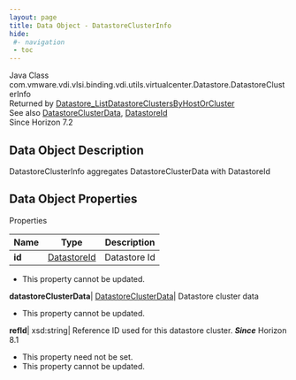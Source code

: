 ```yaml
---
layout: page
title: Data Object - DatastoreClusterInfo
hide:
 #- navigation
 - toc
---
```






Java Class
    com.vmware.vdi.vlsi.binding.vdi.utils.virtualcenter.Datastore.DatastoreClusterInfo  
Returned by
     [Datastore_ListDatastoreClustersByHostOrCluster](vdi.utils.virtualcenter.Datastore.md#listDatastoreClustersByHostOrCluster)  
See also
     [DatastoreClusterData](vdi.utils.virtualcenter.Datastore.DatastoreClusterData.md), [DatastoreId](vdi.entity.DatastoreId.md)  
Since 
    Horizon 7.2

## Data Object Description 

DatastoreClusterInfo aggregates DatastoreClusterData with DatastoreId 

## Data Object Properties

Properties

Name |  Type |  Description   
---|---|---  
**id**| [DatastoreId](vdi.entity.DatastoreId.md)|  Datastore Id   


* This property cannot be updated.

  
**datastoreClusterData**| [DatastoreClusterData](vdi.utils.virtualcenter.Datastore.DatastoreClusterData.md)|  Datastore cluster data   


* This property cannot be updated.

  
**refId**|  xsd:string|  Reference ID used for this datastore cluster.  **_Since_** Horizon 8.1  


* This property need not be set.
* This property cannot be updated.

  
  
  

  
  

